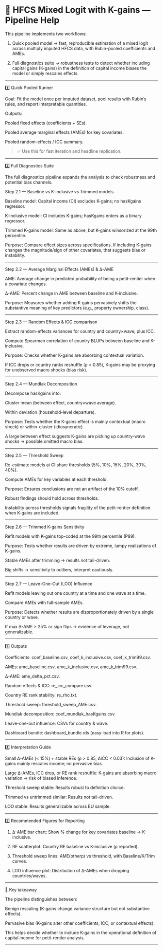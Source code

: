 # 📖 HFCS Mixed Logit with K-gains — Pipeline Help

This pipeline implements two workflows:

1. Quick pooled model → fast, reproducible estimation of a mixed logit across multiply imputed HFCS data, with Rubin-pooled coefficients and AMEs.

2. Full diagnostics suite → robustness tests to detect whether including capital gains (K-gains) in the definition of capital income biases the model or simply rescales effects.

---

1️⃣ Quick Pooled Runner

Goal: Fit the model once per imputed dataset, pool results with Rubin’s rules, and report interpretable quantities.

Outputs:

Pooled fixed effects (coefficients + SEs).

Pooled average marginal effects (AMEs) for key covariates.

Pooled random-effects / ICC summary.

> ✅ Use this for fast iteration and headline replication.

---

2️⃣ Full Diagnostics Suite

The full diagnostics pipeline expands the analysis to check robustness and potential bias channels.

Step 2.1 — Baseline vs K-inclusive vs Trimmed models

Baseline model: Capital income (CI) excludes K-gains; no hasKgains regressor.

K-inclusive model: CI includes K-gains; hasKgains enters as a binary regressor.

Trimmed K-gains model: Same as above, but K-gains winsorized at the 99th percentile.

Purpose: Compare effect sizes across specifications. If including K-gains changes the magnitude/sign of other covariates, that suggests bias or instability.

---

Step 2.2 — Average Marginal Effects (AMEs) & Δ-AME

AME: Average change in predicted probability of being a petit-rentier when a covariate changes.

Δ-AME: Percent change in AME between baseline and K-inclusive.

Purpose: Measures whether adding K-gains pervasively shifts the substantive meaning of key predictors (e.g., property ownership, class).

---

Step 2.3 — Random Effects & ICC comparison

Extract random-effects variances for country and country×wave, plus ICC.

Compute Spearman correlation of country BLUPs between baseline and K-inclusive.

Purpose: Checks whether K-gains are absorbing contextual variation.

If ICC drops or country ranks reshuffle (ρ < 0.85), K-gains may be proxying for unobserved macro shocks (bias risk).

---

Step 2.4 — Mundlak Decomposition

Decompose hasKgains into:

Cluster mean (between effect, country×wave average).

Within deviation (household-level departure).

Purpose: Tests whether the K-gains effect is mainly contextual (macro shock) or within-cluster (idiosyncratic).

A large between effect suggests K-gains are picking up country-wave shocks → possible omitted macro bias.

---

Step 2.5 — Threshold Sweep

Re-estimate models at CI share thresholds {5%, 10%, 15%, 20%, 30%, 40%}.

Compute AMEs for key variables at each threshold.

Purpose: Ensures conclusions are not an artifact of the 10% cutoff.

Robust findings should hold across thresholds.

Instability across thresholds signals fragility of the petit-rentier definition when K-gains are included.

---

Step 2.6 — Trimmed K-gains Sensitivity

Refit models with K-gains top-coded at the 99th percentile (P99).

Purpose: Tests whether results are driven by extreme, lumpy realizations of K-gains.

Stable AMEs after trimming → results not tail-driven.

Big shifts → sensitivity to outliers, interpret cautiously.

---

Step 2.7 — Leave-One-Out (LOO) Influence

Refit models leaving out one country at a time and one wave at a time.

Compare AMEs with full-sample AMEs.

Purpose: Detects whether results are disproportionately driven by a single country or wave.

If max Δ-AME > 25% or sign flips → evidence of leverage, not generalizable.

---

3️⃣ Outputs

Coefficients: coef_baseline.csv, coef_k_inclusive.csv, coef_k_trim99.csv.

AMEs: ame_baseline.csv, ame_k_inclusive.csv, ame_k_trim99.csv.

Δ-AME: ame_delta_pct.csv.

Random effects & ICC: re_icc_compare.csv.

Country RE rank stability: re_rho.txt.

Threshold sweep: threshold_sweep_AME.csv.

Mundlak decomposition: coef_mundlak_hasKgains.csv.

Leave-one-out influence: CSVs for country & wave.

Dashboard bundle: dashboard_bundle.rds (easy load into R for plots).

---

4️⃣ Interpretation Guide

Small Δ-AMEs (< 15%) + stable REs (ρ > 0.85, ΔICC < 0.03): Inclusion of K-gains mainly rescales income; no pervasive bias.

Large Δ-AMEs, ICC drop, or RE rank reshuffle: K-gains are absorbing macro variation → risk of biased inference.

Threshold sweep stable: Results robust to definition choice.

Trimmed vs untrimmed similar: Results not tail-driven.

LOO stable: Results generalizable across EU sample.

---

5️⃣ Recommended Figures for Reporting

1. Δ-AME bar chart: Show % change for key covariates baseline → K-inclusive.

2. RE scatterplot: Country RE baseline vs K-inclusive (ρ reported).

3. Threshold sweep lines: AME(otherp) vs threshold, with Baseline/K/Trim curves.

4. LOO influence plot: Distribution of Δ-AMEs when dropping countries/waves.

---

🔑 Key takeaway

The pipeline distinguishes between:

Benign rescaling (K-gains change variance structure but not substantive effects).

Pervasive bias (K-gains alter other coefficients, ICC, or contextual effects).

This helps decide whether to include K-gains in the operational definition of capital income for petit-rentier analysis.

---
